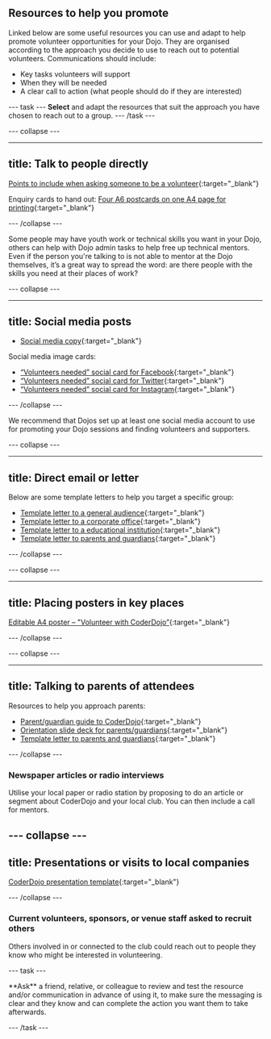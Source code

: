 ## Resources to help you promote

Linked below are some useful resources you can use and adapt to help promote volunteer opportunities for your Dojo. They are organised according to the approach you decide to use to reach out to potential volunteers. Communications should include: 
+ Key tasks volunteers will support
+ When they will be needed
+ A clear call to action (what people should do if they are interested)


--- task ---
**Select** and adapt the resources that suit the approach you have chosen to reach out to a group.
--- /task ---

--- collapse ---

---
title: Talk to people directly
---

[Points to include when asking someone to be a volunteer](https://help.coderdojo.com/cdkb/s/article/Things-to-consider-when-asking-someone-to-volunteer){:target="_blank"}

Enquiry cards to hand out:
[Four A6 postcards on one A4 page for printing](https://drive.google.com/file/d/1yWqghhkQ5C1n27uY_jSCrNb8SZfpSpG2/view){:target="_blank"}



--- /collapse ---

Some people may have youth work or technical skills you want in your Dojo, others can help with Dojo admin tasks to help free up technical mentors. Even if the person you're talking to is not able to mentor at the Dojo themselves, it’s a great way to spread the word: are there people with the skills you need at their places of work?

--- collapse ---

---
title: Social media posts
---
+ [Social media copy](https://help.coderdojo.com/cdkb/s/article/Social-media-images-and-text-to-recruit-volunteers){:target="_blank"}
  
Social media image cards:
+ [“Volunteers needed” social card for Facebook](https://drive.google.com/drive/folders/1wCwrfbhq-IG_L2wvo0ae-osf0z3I6a59){:target="_blank"}
+ [“Volunteers needed” social card for Twitter](https://drive.google.com/drive/folders/1w0Cxhk9VNJCVX-d25FR_ITBki3TeD1mM?usp=sharing){:target="_blank"}
+ [“Volunteers needed” social card for Instagram](https://drive.google.com/drive/folders/1bstv3sWWJsu-4BSVGGhWpD2AAKOWmm7o){:target="_blank"}



--- /collapse ---

We recommend that Dojos set up at least one social media account to use for promoting your Dojo sessions and finding volunteers and supporters.

--- collapse ---

---
title: Direct email or letter
---

Below are some template letters to help you target a specific group:
- [Template letter to a general audience](https://help.coderdojo.com/cdkb/s/article/Template-letter-for-finding-mentors-volunteers-general){:target="_blank"}
- [Template letter to a corporate office](https://help.coderdojo.com/cdkb/s/article/Template-letter-for-finding-mentors-corporate-office){:target="_blank"}
- [Template letter to a educational institution](https://help.coderdojo.com/cdkb/s/article/Template-letter-for-finding-mentors-educational-institution){:target="_blank"}
- [Template letter to parents and guardians](https://help.coderdojo.com/cdkb/s/article/Template-letter-for-recruiting-parents-and-guardians-as-volunteers){:target="_blank"}

--- /collapse ---


--- collapse ---

---
title: Placing posters in key places
---
[Editable A4 poster – "Volunteer with CoderDojo”](https://help.coderdojo.com/cdkb/s/article/Poster-and-printable-cards-to-recruit-volunteers){:target="_blank"}

--- /collapse ---

--- collapse ---

---
title: Talking to parents of attendees
---
Resources to help you approach parents: 
- [Parent/guardian guide to CoderDojo](https://help.coderdojo.com/cdkb/s/article/Parents-guide-to-CoderDojo){:target="_blank"}
- [Orientation slide deck for parents/guardians](https://help.coderdojo.com/cdkb/s/article/Orientation-for-parents-and-guardians-slide-deck){:target="_blank"}
- [Template letter to parents and guardians](https://help.coderdojo.com/cdkb/s/article/Template-letter-for-recruiting-parents-and-guardians-as-volunteers){:target="_blank"}

--- /collapse ---

### Newspaper articles or radio interviews

Utilise your local paper or radio station by proposing to do an article or segment about CoderDojo and your local club. You can then include a call for mentors.



--- collapse ---
---
title: Presentations or visits to local companies
---

[CoderDojo presentation template](https://help.coderdojo.com/cdkb/s/article/CoderDojo-presentation-template){:target="_blank"}

--- /collapse ---

### Current volunteers, sponsors, or venue staff asked to recruit others


Others involved in or connected to the club could reach out to people they know who might be interested in volunteering.

--- task ---

<div style="display: flex; flex-wrap: wrap">
<div style="flex-basis: 175px; flex-grow: 1">  
**Ask** a friend, relative, or colleague to review and test the resource and/or communication in advance of using it, to make sure the messaging is clear and they know and can complete the action you want them to take afterwards.
</div>
</div>

--- /task ---







